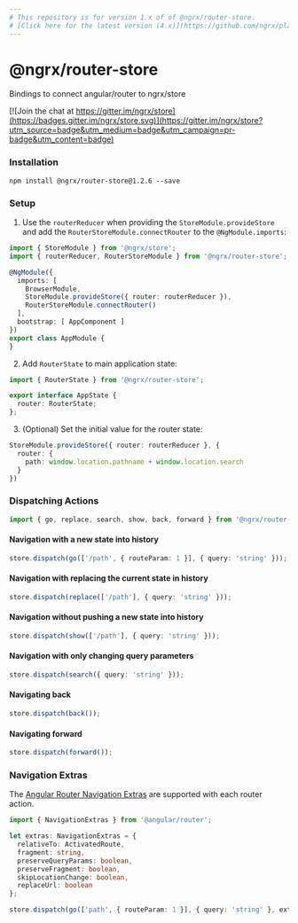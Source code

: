 ```yaml
---
# This repository is for version 1.x of of @ngrx/router-store.
# [Click here for the latest version (4.x)](https://github.com/ngrx/platform)
---
```


# @ngrx/router-store
Bindings to connect angular/router to ngrx/store

[![Join the chat at https://gitter.im/ngrx/store](https://badges.gitter.im/ngrx/store.svg)](https://gitter.im/ngrx/store?utm_source=badge&utm_medium=badge&utm_campaign=pr-badge&utm_content=badge)

### Installation

  ```
  npm install @ngrx/router-store@1.2.6 --save
  ```

### Setup

1. Use the `routerReducer` when providing the `StoreModule.provideStore` and add the `RouterStoreModule.connectRouter` to the `@NgModule.imports`:

  ```ts
  import { StoreModule } from '@ngrx/store';
  import { routerReducer, RouterStoreModule } from '@ngrx/router-store';

  @NgModule({
    imports: [
      BrowserModule,
      StoreModule.provideStore({ router: routerReducer }),
      RouterStoreModule.connectRouter()
    ],
    bootstrap: [ AppComponent ]
  })
  export class AppModule {
  }
  ```

2. Add `RouterState` to main application state:

  ```ts
  import { RouterState } from '@ngrx/router-store';

  export interface AppState {
    router: RouterState;
  };
  ```

3. (Optional) Set the initial value for the router state:

  ```ts
  StoreModule.provideStore({ router: routerReducer }, {
    router: {
      path: window.location.pathname + window.location.search
    }
  })
  ```

### Dispatching Actions

  ```ts
  import { go, replace, search, show, back, forward } from '@ngrx/router-store';
  ```

#### Navigation with a new state into history

  ```ts
  store.dispatch(go(['/path', { routeParam: 1 }], { query: 'string' }));
  ```

#### Navigation with replacing the current state in history

  ```ts
  store.dispatch(replace(['/path'], { query: 'string' }));
  ```
#### Navigation without pushing a new state into history

  ```ts
  store.dispatch(show(['/path'], { query: 'string' }));
  ```

#### Navigation with only changing query parameters

  ```ts
  store.dispatch(search({ query: 'string' }));
  ```

#### Navigating back

  ```ts
  store.dispatch(back());
  ```

#### Navigating forward

  ```ts
  store.dispatch(forward());
  ```

### Navigation Extras

The [Angular Router Navigation Extras](https://angular.io/docs/ts/latest/api/router/index/NavigationExtras-interface.html) are supported with each router action.

```ts
import { NavigationExtras } from '@angular/router';

let extras: NavigationExtras = {
  relativeTo: ActivatedRoute,
  fragment: string,
  preserveQueryParams: boolean,
  preserveFragment: boolean,
  skipLocationChange: boolean,
  replaceUrl: boolean
};

store.dispatch(go(['path', { routeParam: 1 }], { query: 'string' }, extras));
```
